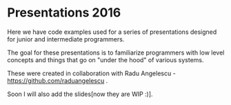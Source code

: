 # Presentations 2016


Here we have code examples used for a series of presentations designed for junior and intermediate programmers.

The goal for these presentations is to familiarize programmers with low level concepts and things that go on "under the hood" of various systems.

These were created in collaboration with Radu Angelescu - https://github.com/raduangelescu .

Soon I will also add the slides[now they are WIP :)].
